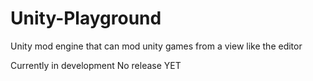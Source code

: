 # Unity-Playground
Unity mod engine that can mod unity games from a view like the editor


Currently in development No release YET
